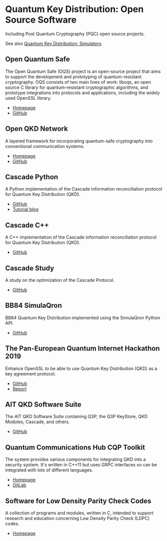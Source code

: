 # Quantum Key Distribution: Open Source Software

Including Post Quantum Cryptography (PQC) open source projects.

See also [Quantum Key Distribution: Simulators](quantum-key-distribution-simulators.md)

## Open Quantum Safe

The Open Quantum Safe (OQS) project is an open-source project that aims to support the development
and prototyping of quantum-resistant cryptography. OQS consists of two main lines of work: liboqs,
an open source C library for quantum-resistant cryptographic algorithms, and prototype integrations
into protocols and applications, including the widely used OpenSSL library.
* [Homepage](https://openquantumsafe.org/)
* [GitHub](https://github.com/open-quantum-safe)

## Open QKD Network

A layered framework for incorporating quantum-safe cryptography into conventional communication
systems.
* [Homepage](https://openqkdnetwork.ca/)
* [GitHub](https://github.com/Open-QKD-Network/qkd-net)

## Cascade Python

A Python implementation of the Cascade information reconciliation protocol for Quantum Key
Distribution (QKD).
* [GitHub](https://github.com/brunorijsman/cascade-python)
* [Tutorial blog](https://hikingandcoding.wordpress.com/2020/01/15/a-cascade-information-reconciliation-tutorial/)

## Cascade C++

A C++ implementation of the Cascade information reconciliation protocol for Quantum Key
Distribution (QKD).
* [GitHub](https://github.com/brunorijsman/cascade-cpp)

## Cascade Study

A study on the optimization of the Cascade Protocol.
* [GitHub](https://github.com/andrebreis/cascade-study)

## BB84 SimulaQron

BB84 Quantum Key Distribution implemented using the SimulaQron Python API.
* [GitHub](https://github.com/brunorijsman/simulaqron-bb84-python)

## The Pan-European Quantum Internet Hackathon 2019

Enhance OpenSSL to be able to use Quantum Key Distribution (QKD) as a key agreement protocol. 
* [GitHub](https://github.com/brunorijsman/openssl-qkd)
* [Report](https://brunorijsman.github.io/openssl-qkd/)

## AIT QKD Software Suite 

The AIT QKD Software Suite containing Q3P, the Q3P KeyStore, QKD Modules, Cascade, and others.
* [GitHub](https://github.com/axdhill/ait-qkd)

## Quantum Communications Hub CQP Toolkit

The system provides various components for integrating QKD into a security system. It's written in
C++11 but uses GRPC interfaces so can be integrated with lots of different languages.
* [Homepage](https://qcomms.gitlab.io/cqptoolkit/)
* [GitLab](https://gitlab.com/QComms/cqptoolkit)

## Software for Low Density Parity Check Codes

A collection of programs and modules, written in C, intended to support research and education
concerning Low Density Parity Check (LDPC) codes.
* [Homepage](http://www.cs.toronto.edu/~radford/ftp/LDPC-2012-02-11/index.html)
